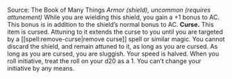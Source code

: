 Source: The Book of Many Things
*Armor (shield), uncommon (requires attunement)*
While you are wielding this shield, you gain a +1 bonus to AC. This bonus is in addition to the shield’s normal bonus to AC.
**Curse.** This item is cursed. Attuning to it extends the curse to you until you are targeted by a [[spell:remove-curse|remove curse]] spell or similar magic. You cannot discard the shield, and remain attuned to it, as long as you are cursed. As long as you are cursed, you are sluggish. Your speed is halved. When you roll initiative, treat the roll on your d20 as a 1. You can’t change your initiative by any means.